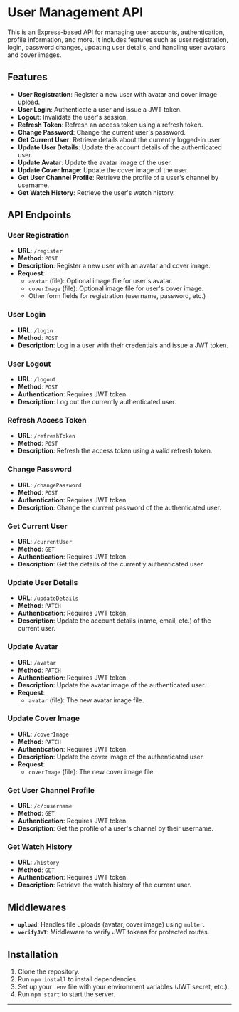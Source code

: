 # User Management API

This is an Express-based API for managing user accounts, authentication, profile information, and more. It includes features such as user registration, login, password changes, updating user details, and handling user avatars and cover images.

## Features

- **User Registration**: Register a new user with avatar and cover image upload.
- **User Login**: Authenticate a user and issue a JWT token.
- **Logout**: Invalidate the user's session.
- **Refresh Token**: Refresh an access token using a refresh token.
- **Change Password**: Change the current user's password.
- **Get Current User**: Retrieve details about the currently logged-in user.
- **Update User Details**: Update the account details of the authenticated user.
- **Update Avatar**: Update the avatar image of the user.
- **Update Cover Image**: Update the cover image of the user.
- **Get User Channel Profile**: Retrieve the profile of a user's channel by username.
- **Get Watch History**: Retrieve the user's watch history.

## API Endpoints

### User Registration

- **URL**: `/register`
- **Method**: `POST`
- **Description**: Register a new user with an avatar and cover image.
- **Request**: 
  - `avatar` (file): Optional image file for user's avatar.
  - `coverImage` (file): Optional image file for user's cover image.
  - Other form fields for registration (username, password, etc.)

### User Login

- **URL**: `/login`
- **Method**: `POST`
- **Description**: Log in a user with their credentials and issue a JWT token.
  
### User Logout

- **URL**: `/logout`
- **Method**: `POST`
- **Authentication**: Requires JWT token.
- **Description**: Log out the currently authenticated user.

### Refresh Access Token

- **URL**: `/refreshToken`
- **Method**: `POST`
- **Description**: Refresh the access token using a valid refresh token.

### Change Password

- **URL**: `/changePassword`
- **Method**: `POST`
- **Authentication**: Requires JWT token.
- **Description**: Change the current password of the authenticated user.

### Get Current User

- **URL**: `/currentUser`
- **Method**: `GET`
- **Authentication**: Requires JWT token.
- **Description**: Get the details of the currently authenticated user.

### Update User Details

- **URL**: `/updateDetails`
- **Method**: `PATCH`
- **Authentication**: Requires JWT token.
- **Description**: Update the account details (name, email, etc.) of the current user.

### Update Avatar

- **URL**: `/avatar`
- **Method**: `PATCH`
- **Authentication**: Requires JWT token.
- **Description**: Update the avatar image of the authenticated user.
- **Request**: 
  - `avatar` (file): The new avatar image file.

### Update Cover Image

- **URL**: `/coverImage`
- **Method**: `PATCH`
- **Authentication**: Requires JWT token.
- **Description**: Update the cover image of the authenticated user.
- **Request**: 
  - `coverImage` (file): The new cover image file.

### Get User Channel Profile

- **URL**: `/c/:username`
- **Method**: `GET`
- **Authentication**: Requires JWT token.
- **Description**: Get the profile of a user's channel by their username.

### Get Watch History

- **URL**: `/history`
- **Method**: `GET`
- **Authentication**: Requires JWT token.
- **Description**: Retrieve the watch history of the current user.

## Middlewares

- **`upload`**: Handles file uploads (avatar, cover image) using `multer`.
- **`verifyJWT`**: Middleware to verify JWT tokens for protected routes.

## Installation

1. Clone the repository.
2. Run `npm install` to install dependencies.
3. Set up your `.env` file with your environment variables (JWT secret, etc.).
4. Run `npm start` to start the server.

---
